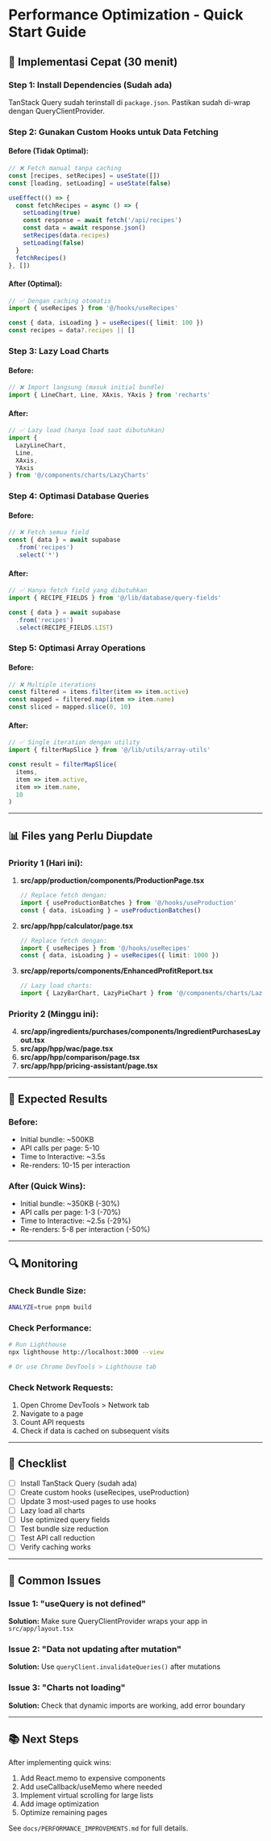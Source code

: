 # Performance Optimization - Quick Start Guide

## 🚀 Implementasi Cepat (30 menit)

### Step 1: Install Dependencies (Sudah ada)

TanStack Query sudah terinstall di `package.json`. Pastikan sudah di-wrap dengan QueryClientProvider.

### Step 2: Gunakan Custom Hooks untuk Data Fetching

#### Before (Tidak Optimal):
```typescript
// ❌ Fetch manual tanpa caching
const [recipes, setRecipes] = useState([])
const [loading, setLoading] = useState(false)

useEffect(() => {
  const fetchRecipes = async () => {
    setLoading(true)
    const response = await fetch('/api/recipes')
    const data = await response.json()
    setRecipes(data.recipes)
    setLoading(false)
  }
  fetchRecipes()
}, [])
```

#### After (Optimal):
```typescript
// ✅ Dengan caching otomatis
import { useRecipes } from '@/hooks/useRecipes'

const { data, isLoading } = useRecipes({ limit: 100 })
const recipes = data?.recipes || []
```

### Step 3: Lazy Load Charts

#### Before:
```typescript
// ❌ Import langsung (masuk initial bundle)
import { LineChart, Line, XAxis, YAxis } from 'recharts'
```

#### After:
```typescript
// ✅ Lazy load (hanya load saat dibutuhkan)
import { 
  LazyLineChart, 
  Line, 
  XAxis, 
  YAxis 
} from '@/components/charts/LazyCharts'
```

### Step 4: Optimasi Database Queries

#### Before:
```typescript
// ❌ Fetch semua field
const { data } = await supabase
  .from('recipes')
  .select('*')
```

#### After:
```typescript
// ✅ Hanya fetch field yang dibutuhkan
import { RECIPE_FIELDS } from '@/lib/database/query-fields'

const { data } = await supabase
  .from('recipes')
  .select(RECIPE_FIELDS.LIST)
```

### Step 5: Optimasi Array Operations

#### Before:
```typescript
// ❌ Multiple iterations
const filtered = items.filter(item => item.active)
const mapped = filtered.map(item => item.name)
const sliced = mapped.slice(0, 10)
```

#### After:
```typescript
// ✅ Single iteration dengan utility
import { filterMapSlice } from '@/lib/utils/array-utils'

const result = filterMapSlice(
  items,
  item => item.active,
  item => item.name,
  10
)
```

---

## 📊 Files yang Perlu Diupdate

### Priority 1 (Hari ini):

1. **src/app/production/components/ProductionPage.tsx**
   ```typescript
   // Replace fetch dengan:
   import { useProductionBatches } from '@/hooks/useProduction'
   const { data, isLoading } = useProductionBatches()
   ```

2. **src/app/hpp/calculator/page.tsx**
   ```typescript
   // Replace fetch dengan:
   import { useRecipes } from '@/hooks/useRecipes'
   const { data, isLoading } = useRecipes({ limit: 1000 })
   ```

3. **src/app/reports/components/EnhancedProfitReport.tsx**
   ```typescript
   // Lazy load charts:
   import { LazyBarChart, LazyPieChart } from '@/components/charts/LazyCharts'
   ```

### Priority 2 (Minggu ini):

4. **src/app/ingredients/purchases/components/IngredientPurchasesLayout.tsx**
5. **src/app/hpp/wac/page.tsx**
6. **src/app/hpp/comparison/page.tsx**
7. **src/app/hpp/pricing-assistant/page.tsx**

---

## 🎯 Expected Results

### Before:
- Initial bundle: ~500KB
- API calls per page: 5-10
- Time to Interactive: ~3.5s
- Re-renders: 10-15 per interaction

### After (Quick Wins):
- Initial bundle: ~350KB (-30%)
- API calls per page: 1-3 (-70%)
- Time to Interactive: ~2.5s (-29%)
- Re-renders: 5-8 per interaction (-50%)

---

## 🔍 Monitoring

### Check Bundle Size:
```bash
ANALYZE=true pnpm build
```

### Check Performance:
```bash
# Run Lighthouse
npx lighthouse http://localhost:3000 --view

# Or use Chrome DevTools > Lighthouse tab
```

### Check Network Requests:
1. Open Chrome DevTools > Network tab
2. Navigate to a page
3. Count API requests
4. Check if data is cached on subsequent visits

---

## 📝 Checklist

- [ ] Install TanStack Query (sudah ada)
- [ ] Create custom hooks (useRecipes, useProduction)
- [ ] Update 3 most-used pages to use hooks
- [ ] Lazy load all charts
- [ ] Use optimized query fields
- [ ] Test bundle size reduction
- [ ] Test API call reduction
- [ ] Verify caching works

---

## 🚨 Common Issues

### Issue 1: "useQuery is not defined"
**Solution:** Make sure QueryClientProvider wraps your app in `src/app/layout.tsx`

### Issue 2: "Data not updating after mutation"
**Solution:** Use `queryClient.invalidateQueries()` after mutations

### Issue 3: "Charts not loading"
**Solution:** Check that dynamic imports are working, add error boundary

---

## 📚 Next Steps

After implementing quick wins:

1. Add React.memo to expensive components
2. Add useCallback/useMemo where needed
3. Implement virtual scrolling for large lists
4. Add image optimization
5. Optimize remaining pages

See `docs/PERFORMANCE_IMPROVEMENTS.md` for full details.
